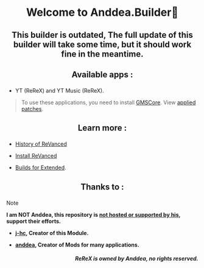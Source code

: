 # <p align="center"> Welcome to Anddea.Builder🔧

## <p align="center"> This builder is outdated, The full update of this builder will take some time, but it should work fine in the meantime.

## <p align="center"> Available apps :
- YT (ReReX) and YT Music (ReReX).
> To use these applications, you need to install [GMSCore](https://github.com/ReVanced/GmsCore/releases/latest). View [applied patches](https://github.com/kevinr99089/ReVanced.Builder/blob/main/config.toml).

## <p align="center"> Learn more :
- [History of ReVanced](https://github.com/kevinr99089/ReVanced.Builder/blob/main/history.md)

- [Install ReVanced](https://github.com/kevinr99089/ReVanced.Builder/blob/main/install.md)

- [Builds for Extended](https://github.com/Kevinr99089/Extended.Builder).

## <p align="center"> Thanks to :
> [!NOTE]
> **I am NOT Anddea, this repository is [not hosted or supported by his](https://github.com/kevinr99089/Anddea.Builder/blob/main/history.md#-warning-), support their efforts.**
- **[j-hc](https://github.com/j-hc), Creator of this Module.**

- **[anddea](https://github.com/anddea), Creator of Mods for many applications.**
  
##### <p align="right"> **ReReX is owned by Anddea, no rights reserved.**
